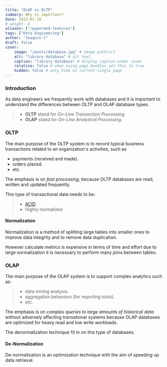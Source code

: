 ```yaml
---
title: "OLAP vs OLTP"
summary: Why is important?
date: 2023-01-10
# weight: 6
aliases: ["/papermod-features"]
tags: ["Data Engineering"]
author: "Joaquin C"
draft: false
cover:
    image: "/posts/database.jpg" # image path/url
    alt: "library database" # alt text
    caption: "library database" # display caption under cover
    relative: false # when using page bundles set this to true
    hidden: false # only hide on current single page
---
```


### Introduction
As data engineers we frequently work with databases and it is important to understand the differences between OLTP and OLAP database types.

>- **OLTP** stand for *On-Line Transaction Processing*.
>- **OLAP** stand for *On-Line Analytical Processing*.

### OLTP
The main purpose of the OLTP system is to record typical business transactions related to an organization's activities, such as

- payments (received and made).
- orders placed.
- etc.

The emphasis is on *fast processing*, because OLTP databases are read, written and updated frequently. 

This type of transactional data needs to be:

>- [ACID](https://www.databricks.com/glossary/acid-transactions)
>- Highly normalized

#### Normalization
Normalization is a method of splitting large tables into smaller ones to improve data integrity and to remove data duplication.

However calculate metrics is expensive in terms of time and effort due to large normalization it is necessary to perform many joins between tables.
### OLAP
The main purpose of the OLAP system is to support complex analytics
such as:

>- data mining analysis.
>- aggregation behaviors (for reporting tools).
>- etc.

The emphasis is on *complex queries to large amounts of historical data* without adversely affecting transational systems because OLAP databases are optimized for heavy read and low write workloads.

The denormalization technique fit in on this type of databases.

#### De-Normalization
De-normalization is an optimization technique with the aim of speeding up data retrieval.